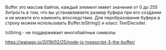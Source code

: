 Buffer это массив байтов, каждый элемент имеет значение от 0 до 255
Хитрость в том, что вы устанавливаете размер буфера при его создании и не можете его изменить впоследствии.
Для перобразования буфера в строку можем использовать Buffer.toString() и класс TextDecoder.

toString - не поддерживает многобайтные символы

https://wanago.io/2019/02/25/node-js-typescript-3-the-buffer/